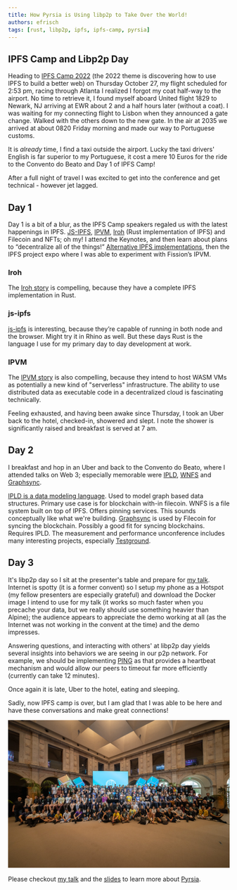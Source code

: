 ```yaml
---
title: How Pyrsia is Using libp2p to Take Over the World!
authors: efrisch
tags: [rust, libp2p, ipfs, ipfs-camp, pyrsia]
---
```

## IPFS Camp and Libp2p Day
Heading to [IPFS Camp 2022](https://2022.ipfs.camp/) (the 2022 theme is discovering how to use IPFS to build a better web) on Thursday October 27, my flight scheduled for 2:53 pm, racing through Atlanta I realized I forgot my coat half-way to the airport. No time to retrieve it, I found myself aboard United flight 1829 to Newark, NJ arriving at EWR about 2 and a half hours later (without a coat). I was waiting for my connecting flight to Lisbon when they announced a gate change. Walked with the others down to the new gate. In the air at 2035 we arrived at about 0820 Friday morning and made our way to Portuguese customs.

It is *already* time, I find a taxi outside the airport. Lucky the taxi drivers' English is far superior to my Portuguese, it cost a mere 10 Euros for the ride to the Convento do Beato and Day 1 of IPFS Camp!

After a full night of travel I was excited to get into the conference and get technical - however jet lagged.


## Day 1
Day 1 is a bit of a blur, as the IPFS Camp speakers regaled us with the latest happenings in IPFS. [JS-IPFS](https://js.ipfs.tech/), [IPVM](https://fission.codes/blog/ipfs-thing-breaking-down-ipvm/), [Iroh](https://iroh.computer/) (Rust implementation of IPFS) and Filecoin and NFTs; oh my! I attend the Keynotes, and then learn about plans to “decentralize all of the things!” [Alternative IPFS implementations](https://youtu.be/HRYREdsLt5k), then the IPFS project expo where I was able to experiment with Fission’s IPVM.

### Iroh
The [Iroh story](https://youtu.be/qPBR2K2X6cs) is compelling, because they have a complete IPFS implementation in Rust.

### js-ipfs
[js-ipfs](https://youtu.be/pXOBE9tfevQ) is interesting, because they’re capable of running in both node and the browser. Might try it in Rhino as well. But these days Rust is the language I use for my primary day to day development at work.

### IPVM
The [IPVM story](https://youtu.be/rzJWk1nlYvs) is also compelling, because they intend to host WASM VMs as potentially a new kind of "serverless" infrastructure. The ability to use distributed data as executable code in a decentralized cloud is fascinating technically.

Feeling exhausted, and having been awake since Thursday, I took an Uber back to the hotel, checked-in, showered and slept. I note the shower is significantly raised and breakfast is served at 7 am.

## Day 2
 I breakfast and hop in an Uber and back to the Convento do Beato, where I attended talks on Web 3; especially memorable were [IPLD](https://ipld.io/), [WNFS](https://guide.fission.codes/developers/webnative/file-system-wnfs) and [Graphsync](https://github.com/myelnet/rs-graphsync).

[IPLD is a data modeling language](https://youtu.be/J_Q6hF_lPiM). Used to model graph based data structures. Primary use case is for blockchain with-in filecoin.
WNFS is a file system built on top of IPFS. Offers pinning services. This sounds conceptually like what we're building.
[Graphsync](https://github.com/myelnet/rs-graphsync) is used by Filecoin for syncing the blockchain. Possibly a good fit for syncing blockchains. Requires IPLD.
The measurement and performance unconference includes many interesting projects, especially [Testground](https://docs.testground.ai/).

## Day 3
It's libp2p day so I sit at the presenter's table and prepare for [my talk](https://youtu.be/aIxmQKWUjNY). Internet is spotty (it is a former convent) so I setup my phone as a Hotspot (my fellow presenters are especially grateful) and download the Docker image I intend to use for my talk (it works so much faster when you precache your data, but we really should use something heavier than Alpine); the audience appears to appreciate the demo working at all (as the Internet was not working in the convent at the time) and the demo impresses.

Answering questions, and interacting with others' at libp2p day yields several insights into behaviors we are seeing in our p2p network. For example, we should be implementing [PING](https://docs.rs/libp2p/latest/libp2p/ping/index.html) as that provides a heartbeat mechanism and would allow our peers to timeout far more efficiently (currently can take 12 minutes).

Once again it is late, Uber to the hotel, eating and sleeping. 

Sadly, now IPFS camp is over, but I am glad that I was able to be here and have these conversations and make great connections!

![IPFS Camp 2022 Group Photo](/img/blog/2022-ipfs-camp-group.png "IPFS Camp 2022 Group Photo")

Please checkout [my talk](https://youtu.be/aIxmQKWUjNY) and the [slides](https://docs.google.com/presentation/d/1rn0NKAoTpxyA2iTPE_8fkEqKI3ke8xu9gnhcLyrm7Dk) to learn more about [Pyrsia](https://pyrsia.io/).
